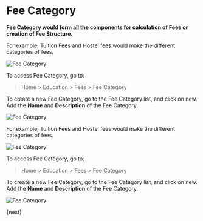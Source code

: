 <!-- add-breadcrumbs -->
# Fee Category

**Fee Category would form all the components for calculation of Fees or creation of Fee Structure.** 

For example, Tuition Fees and Hostel fees would make the different categories of fees.

![Fee Category](/docs/assets/img/education/education-fee-category-1.png)

To access Fee Category, go to:

> Home > Education > Fees > Fee Category

To create a new Fee Category, go to the Fee Category list, and click on new. Add the **Name** and **Description** of the Fee Category.

![Fee Category](/docs/assets/img/education/education-fee-category-2.gif)

For example, Tuition Fees and Hostel fees would make the different categories of fees.

![Fee Category](/docs/assets/img/education/education-fee-category-1.png)

To access Fee Category, go to:

> Home > Education > Fees > Fee Category

To create a new Fee Category, go to the Fee Category list, and click on new. Add the **Name** and **Description** of the Fee Category.

![Fee Category](/docs/assets/img/education/education-fee-category-2.gif)

{next}
